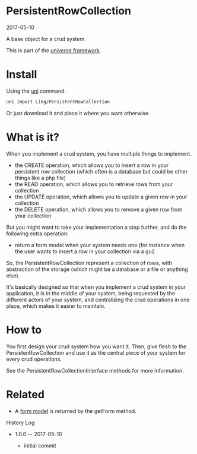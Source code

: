 PersistentRowCollection
============================
2017-05-10



A base object for a crud system.


This is part of the [universe framework](https://github.com/karayabin/universe-snapshot).


Install
==========
Using the [uni](https://github.com/lingtalfi/universe-naive-importer) command.
```bash
uni import Ling/PersistentRowCollection
```

Or just download it and place it where you want otherwise.



What is it?
==============

When you implement a crud system, you have multiple things to implement.


- the CREATE operation, which allows you to insert a row in your persistent row collection (which often is a database but
        could be other things like a php file)
- the READ operation, which allows you to retrieve rows from your collection
- the UPDATE operation, which allows you to update a given row in your collection
- the DELETE operation, which allows you to remove a given row from your collection


But you might want to take your implementation a step further, and do the following extra operation:

- return a form model when your system needs one (for instance when the user wants to insert a row in your collection via a gui) 


So, the PersistentRowCollection represent a collection of rows, with abstraction of the storage (which might be a database or a file or anything else).
        
It's basically designed so that when you implement a crud system in your application, it is in the middle of your system,
being requested by the different actors of your system, and centralizing the crud operations in one place, which makes it easier
to maintain.



How to
=========

You first design your crud system how you want it.
Then, give flesh to the PersistenRowCollection and use it as the central piece of your system for every crud operations.

See the PersistentRowCollectionInterface methods for more information.






Related
===========

- A [form model](https://github.com/lingtalfi/FormModel) is returned by the getForm method.



History Log
    
- 1.0.0 -- 2017-05-10

    - initial commit